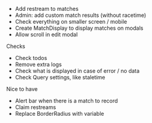 - Add restream to matches
- Admin: add custom match results (without racetime)
- Check everything on smaller screen / mobile
- Create MatchDisplay to display matches on modals
- Allow scroll in edit modal

Checks

- Check todos
- Remove extra logs
- Check what is displayed in case of error / no data
- Check Query settings, like staletime

Nice to have

- Alert bar when there is a match to record
- Claim restreams
- Replace BorderRadius with variable
